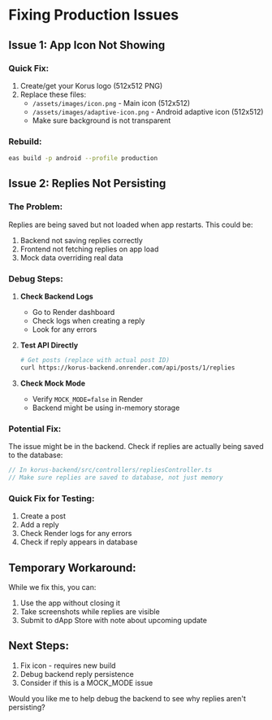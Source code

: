 # Fixing Production Issues

## Issue 1: App Icon Not Showing

### Quick Fix:
1. Create/get your Korus logo (512x512 PNG)
2. Replace these files:
   - `/assets/images/icon.png` - Main icon (512x512)
   - `/assets/images/adaptive-icon.png` - Android adaptive icon (512x512)
   - Make sure background is not transparent

### Rebuild:
```bash
eas build -p android --profile production
```

## Issue 2: Replies Not Persisting

### The Problem:
Replies are being saved but not loaded when app restarts. This could be:
1. Backend not saving replies correctly
2. Frontend not fetching replies on app load
3. Mock data overriding real data

### Debug Steps:

1. **Check Backend Logs**
   - Go to Render dashboard
   - Check logs when creating a reply
   - Look for any errors

2. **Test API Directly**
   ```bash
   # Get posts (replace with actual post ID)
   curl https://korus-backend.onrender.com/api/posts/1/replies
   ```

3. **Check Mock Mode**
   - Verify `MOCK_MODE=false` in Render
   - Backend might be using in-memory storage

### Potential Fix:

The issue might be in the backend. Check if replies are actually being saved to the database:

```javascript
// In korus-backend/src/controllers/repliesController.ts
// Make sure replies are saved to database, not just memory
```

### Quick Fix for Testing:

1. Create a post
2. Add a reply
3. Check Render logs for any errors
4. Check if reply appears in database

## Temporary Workaround:

While we fix this, you can:
1. Use the app without closing it
2. Take screenshots while replies are visible
3. Submit to dApp Store with note about upcoming update

## Next Steps:

1. Fix icon - requires new build
2. Debug backend reply persistence
3. Consider if this is a MOCK_MODE issue

Would you like me to help debug the backend to see why replies aren't persisting?